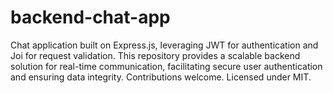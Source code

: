 # backend-chat-app
Chat application built on Express.js, leveraging JWT for authentication and Joi for request validation. This repository provides a scalable backend solution for real-time communication, facilitating secure user authentication and ensuring data integrity. Contributions welcome. Licensed under MIT.
